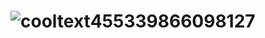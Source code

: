 # ![cooltext455339866098127](https://github.com/camparchimedes/runaway_robots/assets/129118806/9f51169a-bc2d-4284-a781-007fecc51772)
